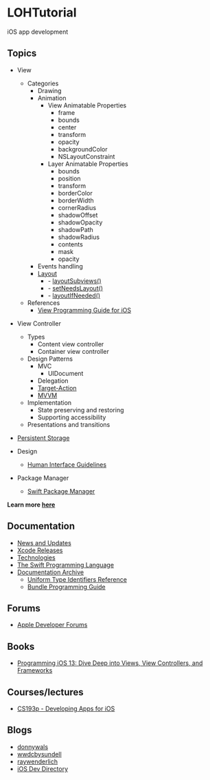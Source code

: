 # LOHTutorial

iOS app development

## Topics

* View
  - Categories
    * Drawing
    * Animation
      - View Animatable Properties
        * frame
        * bounds
        * center
        * transform
        * opacity
        * backgroundColor
        * NSLayoutConstraint
      - Layer Animatable Properties
        * bounds
        * position
        * transform
        * borderColor
        * borderWidth
        * cornerRadius
        * shadowOffset
        * shadowOpacity
        * shadowPath
        * shadowRadius
        * contents
        * mask
        * opacity
    * Events handling
    * [Layout](https://github.com/LockedOutofHeaven/LOHTutorial/wiki/Layout)
      - \- [layoutSubviews()]()
      - \- [setNeedsLayout()]()
      - \- [layoutIfNeeded()]()
  - References
    * [View Programming Guide for iOS](https://developer.apple.com/library/archive/documentation/WindowsViews/Conceptual/ViewPG_iPhoneOS/Introduction/Introduction.html#//apple_ref/doc/uid/TP40009503-CH1-SW2)
* View Controller
  - Types
    * Content view controller
    * Container view controller
  - Design Patterns
    * MVC
      - UIDocument
    - Delegation
    - [Target-Action](https://developer.apple.com/library/archive/documentation/General/Conceptual/Devpedia-CocoaApp/TargetAction.html#//apple_ref/doc/uid/TP40009071-CH3)
    - [MVVM](https://www.raywenderlich.com/34-design-patterns-by-tutorials-mvvm)
  - Implementation
    * State preserving and restoring
    * Supporting accessibility
  - Presentations and transitions
  
  
* [Persistent Storage](https://github.com/LockedOutofHeaven/LOHTutorial/wiki/Persistent-Storage)
* Design
  - [Human Interface Guidelines](https://developer.apple.com/design/human-interface-guidelines/)
* Package Manager
  - [Swift Package Manager](https://swift.org/package-manager/)

**Learn more [here](https://github.com/LockedOutofHeaven/LOHTutorial/wiki)**

## Documentation

* [News and Updates](https://developer.apple.com/news/)
* [Xcode Releases](https://xcodereleases.com/)
* [Technologies](https://developer.apple.com/documentation/technologies)
* [The Swift Programming Language](https://docs.swift.org/swift-book/)
* [Documentation Archive](https://developer.apple.com/library/archive/navigation/)
  - [Uniform Type Identifiers Reference](https://developer.apple.com/library/archive/documentation/Miscellaneous/Reference/UTIRef/Introduction/Introduction.html#//apple_ref/doc/uid/TP40009257)
  - [Bundle Programming Guide](https://developer.apple.com/library/archive/documentation/CoreFoundation/Conceptual/CFBundles/Introduction/Introduction.html#//apple_ref/doc/uid/10000123i-CH1-SW1)

## Forums

* [Apple Developer Forums](https://developer.apple.com/forums/)

## Books

* [Programming iOS 13: Dive Deep into Views, View Controllers, and Frameworks](https://www.amazon.com/Programming-iOS-13-Controllers-Frameworks/dp/1492074616)

## Courses/lectures

* [CS193p - Developing Apps for iOS](https://cs193p.sites.stanford.edu/)

## Blogs

* [donnywals](https://www.donnywals.com/the-blog/)
* [wwdcbysundell](https://wwdcbysundell.com/)
* [raywenderlich](https://www.raywenderlich.com/ios/articles)
* [iOS Dev Directory](https://iosdevdirectory.com/)